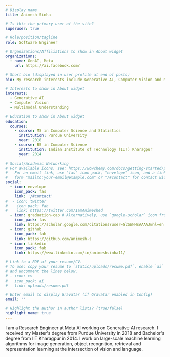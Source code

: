 ```yaml
---
# Display name
title: Animesh Sinha

# Is this the primary user of the site?
superuser: true

# Role/position/tagline
role: Software Engineer

# Organizations/Affiliations to show in About widget
organizations:
  - name: GenAI, Meta
    url: https://ai.facebook.com/

# Short bio (displayed in user profile at end of posts)
bio: My research interests include Generative AI, Computer Vision and Multimodal Understanding.

# Interests to show in About widget
interests:
  - Generative AI
  - Computer Vision
  - Multimodal Understanding

# Education to show in About widget
education:
  courses:
    - course: MS in Computer Science and Statistics
      institution: Purdue University
      year: 2018
    - course: BS in Computer Science
      institution: Indian Institute of Technology (IIT) Kharagpur
      year: 2014

# Social/Academic Networking
# For available icons, see: https://wowchemy.com/docs/getting-started/page-builder/#icons
#   For an email link, use "fas" icon pack, "envelope" icon, and a link in the
#   form "mailto:your-email@example.com" or "/#contact" for contact widget.
social:
  - icon: envelope
    icon_pack: fas
    link: '/#contact'
#  - icon: twitter
#    icon_pack: fab
#    link: https://twitter.com/IamAnimeshed
  - icon: graduation-cap # Alternatively, use `google-scholar` icon from `ai` icon pack
    icon_pack: fas
    link: https://scholar.google.com/citations?user=GlSWNHsAAAAJ&hl=en
  - icon: github
    icon_pack: fab
    link: https://github.com/animesh-s
  - icon: linkedin
    icon_pack: fab
    link: https://www.linkedin.com/in/animeshsinha11/

# Link to a PDF of your resume/CV.
# To use: copy your resume to `static/uploads/resume.pdf`, enable `ai` icons in `params.toml`,
# and uncomment the lines below.
# - icon: cv
#   icon_pack: ai
#   link: uploads/resume.pdf

# Enter email to display Gravatar (if Gravatar enabled in Config)
email: ''

# Highlight the author in author lists? (true/false)
highlight_name: true
---
```


I am a Research Engineer at Meta AI working on Generative AI research. I received my Master's degree from Purdue University in 2018 and Bachelor's degree from IIT Kharagpur in 2014. I work on large-scale machine learning algorithms for image generation, object recognition, retrieval and representation learning at the intersection of vision and language.
